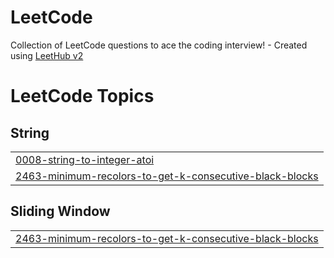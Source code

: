 # LeetCode
Collection of LeetCode questions to ace the coding interview! - Created using [LeetHub v2](https://github.com/arunbhardwaj/LeetHub-2.0)

<!---LeetCode Topics Start-->
# LeetCode Topics
## String
|  |
| ------- |
| [0008-string-to-integer-atoi](https://github.com/andre-fajar-n/LeetCode/tree/master/0008-string-to-integer-atoi) |
| [2463-minimum-recolors-to-get-k-consecutive-black-blocks](https://github.com/andre-fajar-n/LeetCode/tree/master/2463-minimum-recolors-to-get-k-consecutive-black-blocks) |
## Sliding Window
|  |
| ------- |
| [2463-minimum-recolors-to-get-k-consecutive-black-blocks](https://github.com/andre-fajar-n/LeetCode/tree/master/2463-minimum-recolors-to-get-k-consecutive-black-blocks) |
<!---LeetCode Topics End-->